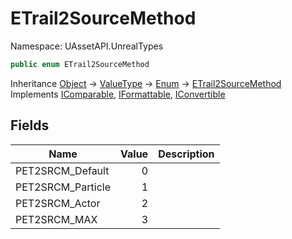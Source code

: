 # ETrail2SourceMethod

Namespace: UAssetAPI.UnrealTypes

```csharp
public enum ETrail2SourceMethod
```

Inheritance [Object](https://docs.microsoft.com/en-us/dotnet/api/system.object) → [ValueType](https://docs.microsoft.com/en-us/dotnet/api/system.valuetype) → [Enum](https://docs.microsoft.com/en-us/dotnet/api/system.enum) → [ETrail2SourceMethod](./uassetapi.unrealtypes.etrail2sourcemethod.md)<br>
Implements [IComparable](https://docs.microsoft.com/en-us/dotnet/api/system.icomparable), [IFormattable](https://docs.microsoft.com/en-us/dotnet/api/system.iformattable), [IConvertible](https://docs.microsoft.com/en-us/dotnet/api/system.iconvertible)

## Fields

| Name | Value | Description |
| --- | --: | --- |
| PET2SRCM_Default | 0 |  |
| PET2SRCM_Particle | 1 |  |
| PET2SRCM_Actor | 2 |  |
| PET2SRCM_MAX | 3 |  |
